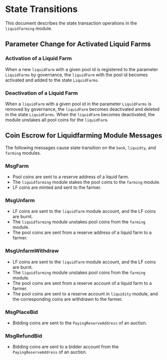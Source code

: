 <!-- order: 3 -->

# State Transitions

This document describes the state transaction operations in the `liquidfarming` module.

## Parameter Change for Activated Liquid Farms

### Activation of a Liquid Farm

When a new `liquidFarm` with a given pool id is registered to the parameter `LiquidFarms` by governance, the `liquidFarm` with the pool id becomes activated and added to the state `LiquidFarms`.

### Deactivation of a Liquid Farm

When a `liquidFarm` with a given pool id in the parameter `LiquidFarms` is removed by governance, the `liquidFarm` becomes deactivated and deleted in the state `LiquidFarms`.
When the `liquidFarm` becomes deactivated, the module unstakes all pool coins for the `liquidFarm`.

## Coin Escrow for Liquidfarming Module Messages

The following messages cause state transition on the `bank`, `liquidty`, and `farming` modules.

### MsgFarm

- Pool coins are sent to a reserve address of a liquid farm.
- The `liquidfarming` module stakes the pool coins to the `farming` module.
- LF coins are minted and sent to the farmer.

### MsgUnfarm

- LF coins are sent to the `liquidfarm` module account, and the LF coins are burnt.
- The `liquidfarming` module unstakes pool coins from the `farming` module.
- The pool coins are sent from a reserve address of a liquid farm to a farmer.

### MsgUnfarmWithdraw

- LF coins are sent to the `liquidfarm` module account, and the LF coins are burnt.
- The `liquidfarming` module unstakes pool coins from the `farming` module.
- The pool coins are sent from a reserve account of a liquid farm to a farmer.
- The pool coins are sent to a reserve account in `liquidity` module, and the corresponding coins are withdrawn to the farmer.

### MsgPlaceBid

- Bidding coins are sent to the `PayingReserveAddress` of an auction.

### MsgRefundBid

- Bidding coins are sent to a bidder account from the `PayingReserveAddress` of an auction.
